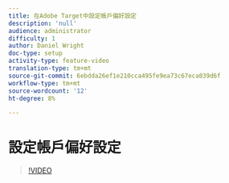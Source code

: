 ```yaml
---
title: 在Adobe Target中設定帳戶偏好設定
description: 'null'
audience: administrator
difficulty: 1
author: Daniel Wright
doc-type: setup
activity-type: feature-video
translation-type: tm+mt
source-git-commit: 6ebdda26ef1e210cca495fe9ea73c67eca039d6f
workflow-type: tm+mt
source-wordcount: '12'
ht-degree: 8%

---
```



# 設定帳戶偏好設定

>[!VIDEO](https://video.tv.adobe.com/v/17379/?quality=12)